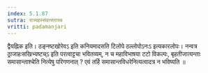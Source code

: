 ```yaml
---
index: 5.1.87
sutra: रात्र्यहस्संवत्सराच्च
vritti: padamanjari
---
```


 द्वैयह्निक इति। ठङ्नष्टखोरेवऽ इति कनियमादसति टिलोपे ठल्लोपोऽनःऽ इत्यकारलोपः। नन्वत्र ठ्राजाहःसखिभ्यष्टच्ऽ इति परत्वाट्टचा भवितव्यम्, न च महाविभाषया टटो विकल्पः, बृहतीजात्यन्ताः समासान्ताश्चेति नित्येषु परिगणनात् ? एवं तर्हि समासान्तविधरेनित्यत्वादत्र न भविष्यति ॥